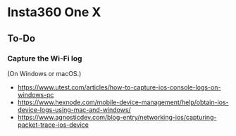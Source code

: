 # Insta360 One X

## To-Do

### Capture the Wi-Fi log

(On Windows or macOS.)

- https://www.utest.com/articles/how-to-capture-ios-console-logs-on-windows-pc
- https://www.hexnode.com/mobile-device-management/help/obtain-ios-device-logs-using-mac-and-windows/
- https://www.agnosticdev.com/blog-entry/networking-ios/capturing-packet-trace-ios-device
